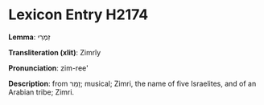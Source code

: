 # Lexicon Entry H2174

**Lemma**: זִמְרִי

**Transliteration (xlit)**: Zimrîy

**Pronunciation**: zim-ree'

**Description**:
from זָמַר; musical; Zimri, the name of five Israelites, and of an Arabian tribe; Zimri.
